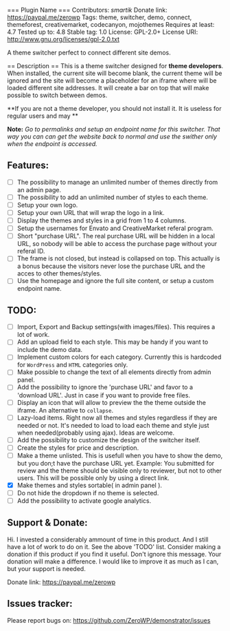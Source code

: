 === Plugin Name ===
Contributors: _smartik_
Donate link: https://paypal.me/zerowp
Tags: theme, switcher, demo, connect, themeforest, creativemarket, codecanyon, mojothemes
Requires at least: 4.7
Tested up to: 4.8
Stable tag: 1.0
License: GPL-2.0+
License URI: http://www.gnu.org/licenses/gpl-2.0.txt

A theme switcher perfect to connect different site demos.

== Description ==
This is a theme switcher designed for **theme developers**. When installed, the current site will become blank, the current theme will be ignored and the site will become a placeholder for an iframe where will be loaded different site addresses. 
It will create a bar on top that will make possible to switch between demos.

**If you are not a theme developer, you should not install it. It is useless for regular users and may **

**Note:** *Go to permalinks and setup an endpoint name for this switcher. That way you can can get the website back to normal and use the swither only when the endpoint is accessed.*

## Features: 

- [ ] The possibility to manage an unlimited number of themes directly from an admin page.
- [ ] The possibility to add an unlimited number of styles to each theme.
- [ ] Setup your own logo.
- [ ] Setup your own URL that will wrap the logo in a link.
- [ ] Display the themes and styles in a grid from 1 to 4 columns.
- [ ] Setup the usernames for Envato and CreativeMarket referal program.
- [ ] Short "purchase URL". The real purchase URL will be hidden in a local URL, so nobody will be able to access the purchase page without your referal ID.
- [ ] The frame is not closed, but instead is collapsed on top. This actually is a bonus because the visitors never lose the purchase URL and the acces to other themes/styles.
- [ ] Use the homepage and ignore the full site content, or setup a custom endpoint name.

## TODO:

- [ ] Import, Export and Backup settings(with images/files). This requires a lot of work.
- [ ] Add an upload field to each style. This may be handy if you want to include the demo data.
- [ ] Implement custom colors for each category. Currently this is hardcoded for `WordPress` and `HTML` categories only.
- [ ] Make possible to change the text of all elements directly from admin panel.
- [ ] Add the possibility to ignore the 'purchase URL' and favor to a 'download URL'. Just in case if you want to provide free files.
- [ ] Display an icon that will allow to preview the the theme outside the iframe. An alternative to `collapse`.
- [ ] Lazy-load items. Right now all themes and styles regardless if they are needed or not. It's needed to load to load each theme and style just when needed(probably using ajax). Ideas are welcome.
- [ ] Add the possibility to customize the design of the switcher itself.
- [ ] Create the styles for price and description.
- [ ] Make a theme unlisted. This is usefull when you have to show the demo, but you don;t have the purchase URL yet. Example: You submitted for review and the theme should be visible only to reviewer, but not to other users. This will be possible only by using a direct link.
- [x] Make themes and styles sortable( in admin panel ).
- [ ] Do not hide the dropdown if no theme is selected.
- [ ] Add the possibility to activate google analytics.

## Support & Donate: 

Hi.
I invested a considerably ammount of time in this product. And I still have a lot of work to do on it. See the above 'TODO' list.
Consider making a donation if this product if you find it useful. Don't ignore this message. Your donation will make a difference.
I would like to improve it as much as I can, but your support is needed.

Donate link: https://paypal.me/zerowp

## Issues tracker:
Please report bugs on: https://github.com/ZeroWP/demonstrator/issues
